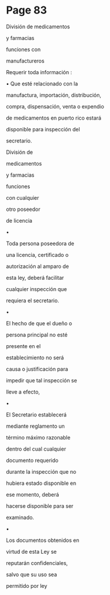# Page 83

División de medicamentos

y farmacias

funciones con

manufactureros

Requerir toda información :

• Que esté relacionado con la

manufactura, importación, distribución,

compra, dispensación, venta o expendio

de medicamentos en puerto rico estará

disponible para inspección del

secretario.

División de

medicamentos

y farmacias

funciones

con cualquier

otro poseedor

de licencia

•

Toda persona poseedora de

una licencia, certificado o

autorización al amparo de

esta ley, deberá facilitar

cualquier inspección que

requiera el secretario.

•

El hecho de que el dueño o

persona principal no esté

presente en el

establecimiento no será

causa o justificación para

impedir que tal inspección se

lleve a efecto,

•

El Secretario establecerá

mediante reglamento un

término máximo razonable

dentro del cual cualquier

documento requerido

durante la inspección que no

hubiera estado disponible en

ese momento, deberá

hacerse disponible para ser

examinado.

•

Los documentos obtenidos en

virtud de esta Ley se

reputarán confidenciales,

salvo que su uso sea

permitido por ley

